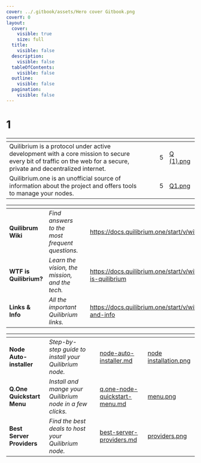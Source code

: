 ```yaml
---
cover: ../.gitbook/assets/Hero cover Gitbook.png
coverY: 0
layout:
  cover:
    visible: true
    size: full
  title:
    visible: false
  description:
    visible: false
  tableOfContents:
    visible: false
  outline:
    visible: false
  pagination:
    visible: false
---
```


# 1

<table data-card-size="large" data-view="cards" data-full-width="true"><thead><tr><th></th><th data-hidden></th><th data-hidden></th><th data-hidden data-type="rating" data-max="5"></th><th data-hidden data-card-cover data-type="files"></th></tr></thead><tbody><tr><td>Quilibrium is a protocol under active development with a core mission to secure every bit of traffic on the web for  a secure, private and decentralized internet.</td><td></td><td></td><td>5</td><td><a href="../.gitbook/assets/Q (1).png">Q (1).png</a></td></tr><tr><td>Quilibrium.one is an unofficial source of information about the project and offers tools to manage your nodes.</td><td></td><td></td><td>5</td><td><a href="../.gitbook/assets/Q1.png">Q1.png</a></td></tr></tbody></table>

<table data-view="cards" data-full-width="true"><thead><tr><th></th><th></th><th data-hidden></th><th data-hidden data-card-target data-type="content-ref"></th><th data-hidden data-card-cover data-type="files"></th></tr></thead><tbody><tr><td><strong>Quilibrum Wiki</strong></td><td><em>Find answers to the most frequent questions.</em></td><td></td><td><a href="https://docs.quilibrium.one/start/v/wiki">https://docs.quilibrium.one/start/v/wiki</a></td><td><a href="../.gitbook/assets/wiki.png">wiki.png</a></td></tr><tr><td><strong>WTF is Quilibrium?</strong></td><td><em>Learn the vision, the mission, and the tech.</em></td><td></td><td><a href="https://docs.quilibrium.one/start/v/wiki/wtf-is-quilibrium">https://docs.quilibrium.one/start/v/wiki/wtf-is-quilibrium</a></td><td><a href="../.gitbook/assets/wtf is q.png">wtf is q.png</a></td></tr><tr><td><strong>Links &#x26; Info</strong></td><td><em>All the important Quilibrium links.</em></td><td></td><td><a href="https://docs.quilibrium.one/start/v/wiki/links-and-info">https://docs.quilibrium.one/start/v/wiki/links-and-info</a></td><td><a href="../.gitbook/assets/links.png">links.png</a></td></tr></tbody></table>

<table data-view="cards" data-full-width="true"><thead><tr><th></th><th></th><th data-hidden></th><th data-hidden data-card-target data-type="content-ref"></th><th data-hidden data-card-cover data-type="files"></th></tr></thead><tbody><tr><td><strong>Node Auto-installer</strong></td><td><em>Step-by-step guide to install your Quilibrium node.</em></td><td></td><td><a href="../node-auto-installer.md">node-auto-installer.md</a></td><td><a href="../.gitbook/assets/node installation.png">node installation.png</a></td></tr><tr><td><strong>Q.One Quickstart Menu</strong></td><td><em>Install and mange your Quilibrium node in a few clicks.</em></td><td></td><td><a href="../q.one-node-quickstart-menu.md">q.one-node-quickstart-menu.md</a></td><td><a href="../.gitbook/assets/menu.png">menu.png</a></td></tr><tr><td><strong>Best Server Providers</strong></td><td><em>Find the best deals to host your Quilibrium node.</em></td><td></td><td><a href="../best-server-providers.md">best-server-providers.md</a></td><td><a href="../.gitbook/assets/providers.png">providers.png</a></td></tr></tbody></table>
